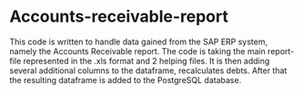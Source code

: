 # Accounts-receivable-report
This code is written to handle data gained from the SAP ERP system, namely the Accounts Receivable report. The code is taking the main report-file represented in the .xls format and 2 helping files. It is then adding several additional columns to the dataframe, recalculates debts. After that the resulting dataframe is added to the PostgreSQL database.
